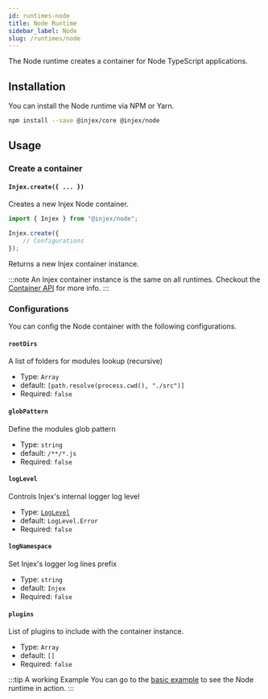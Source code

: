 ```yaml
---
id: runtimes-node
title: Node Runtime
sidebar_label: Node
slug: /runtimes/node
---
```


The Node runtime creates a container for Node TypeScript applications.

## Installation

You can install the Node runtime via NPM or Yarn.

```bash npm2yarn
npm install --save @injex/core @injex/node
```

## Usage

### Create a container

#### `Injex.create({ ... })`

Creates a new Injex Node container.

```typescript
import { Injex } from "@injex/node";

Injex.create({
    // Configurations
});
```

Returns a new Injex container instance.

:::note
An Injex container instance is the same on all runtimes. Checkout the [Container API](/docs/api/core/container) for more info.
:::

### Configurations

You can config the Node container with the following configurations.

#### `rootDirs`

A list of folders for modules lookup (recursive)

* Type: `Array`
* default: `[path.resolve(process.cwd(), "./src")]`
* Required: `false`

#### `globPattern`

Define the modules glob pattern

* Type: `string`
* default: `/**/*.js`
* Required: `false`

#### `logLevel`

Controls Injex's internal logger log level

* Type: [`LogLevel`](/docs/api/core/enums-interfaces#loglevel)
* default: `LogLevel.Error`
* Required: `false`

#### `logNamespace`

Set Injex's logger log lines prefix

* Type: `string`
* default: `Injex`
* Required: `false`

#### `plugins`

List of plugins to include with the container instance.

* Type: `Array`
* default: `[]`
* Required: `false`

:::tip A working Example
You can go to the [basic example](/docs/basic-example) to see the Node runtime in action.
:::